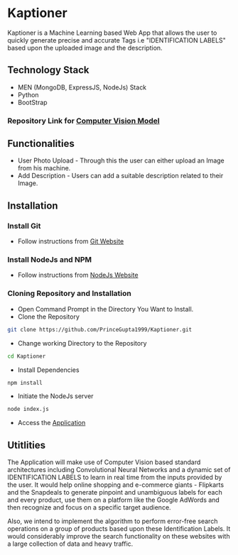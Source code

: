 # Kaptioner
Kaptioner is a Machine Learning based Web App that allows the user to quickly generate precise and accurate Tags i.e "IDENTIFICATION LABELS" based upon the uploaded image and the description.

## Technology Stack
* MEN (MongoDB, ExpressJS, NodeJs) Stack
* Python
* BootStrap

### Repository Link for [Computer Vision Model](https://github.com/ishankjain/hackBPIT)

## Functionalities
* User Photo Upload - Through this the user can either upload an Image from his machine.
* Add Description - Users can add a suitable description related to their Image.

## Installation

### Install Git
* Follow instructions from [Git Website](https://git-scm.com/downloads)

### Install NodeJs and NPM
* Follow instructions from [NodeJs Website](https://nodejs.org/en/download/)

### Cloning Repository and Installation
* Open Command Prompt in the Directory You Want to Install.
* Clone the Repository
```bash
git clone https://github.com/PrinceGupta1999/Kaptioner.git
```
* Change working Directory to the Repository
```bash
cd Kaptioner
```
* Install Dependencies
```bash
npm install
```
* Initiate the NodeJs server
```bash
node index.js
```
* Access the [Application](http://localhost:3000)

## Utitlities
The Application will make use of Computer Vision based standard architectures including Convolutional Neural Networks and a dynamic set of IDENTIFICATION LABELS to learn in  real time from the inputs provided by the user.
It would help online shopping and e-commerce giants - Flipkarts and the Snapdeals to generate pinpoint and unambiguous labels for each and every product, use them on a platform like the Google AdWords and then recognize and focus on a specific target audience.

Also, we intend to implement the algorithm to perform error-free search operations on a group of products based upon these Identification Labels. It would considerably improve the search functionality on these websites with a large collection of data and heavy traffic.

